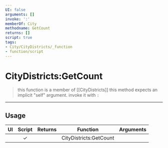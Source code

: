 ```yaml
---
UI: false
arguments: []
invoke: ':'
memberOf: City
methodname: GetCount
returns: []
script: true
tags:
- City/CityDistricts/_function
- function/script
---
```

# CityDistricts:GetCount
> this function is a member of [[CityDistricts]]
> this method expects an implicit "self" argument. invoke it with `:`
-----
## Usage
|  UI | Script | Returns | Function | Arguments |
|:---:|:------:|-------:|:--------:|:---------|
| |✓||CityDistricts:GetCount||
